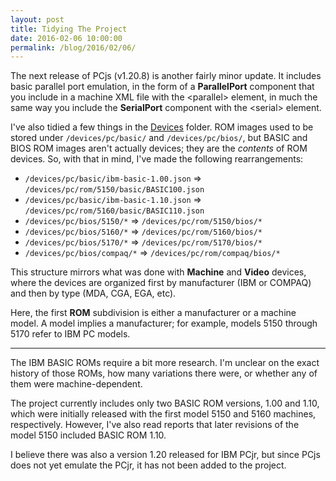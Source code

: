 ```yaml
---
layout: post
title: Tidying The Project
date: 2016-02-06 10:00:00
permalink: /blog/2016/02/06/
---
```


The next release of PCjs (v1.20.8) is another fairly minor update.  It includes basic parallel port emulation, in the
form of a **ParallelPort** component that you include in a machine XML file with the &lt;parallel&gt; element, in much
the same way you include the **SerialPort** component with the &lt;serial&gt; element.

I've also tidied a few things in the [Devices](/devices/) folder.  ROM images used to be stored under
`/devices/pc/basic/` and `/devices/pc/bios/`, but BASIC and BIOS ROM images aren't actually devices; they are the
*contents* of ROM devices.  So, with that in mind, I've made the following rearrangements:

* `/devices/pc/basic/ibm-basic-1.00.json` => `/devices/pc/rom/5150/basic/BASIC100.json`
* `/devices/pc/basic/ibm-basic-1.10.json` => `/devices/pc/rom/5160/basic/BASIC110.json`
* `/devices/pc/bios/5150/*` => `/devices/pc/rom/5150/bios/*`
* `/devices/pc/bios/5160/*` => `/devices/pc/rom/5160/bios/*`
* `/devices/pc/bios/5170/*` => `/devices/pc/rom/5170/bios/*`
* `/devices/pc/bios/compaq/*` => `/devices/pc/rom/compaq/bios/*`

This structure mirrors what was done with **Machine** and **Video** devices, where the devices are organized
first by manufacturer (IBM or COMPAQ) and then by type (MDA, CGA, EGA, etc).

Here, the first **ROM** subdivision is either a manufacturer or a machine model.  A model implies a manufacturer;
for example, models 5150 through 5170 refer to IBM PC models.

---

The IBM BASIC ROMs require a bit more research.  I'm unclear on the exact history of those ROMs, how many variations
there were, or whether any of them were machine-dependent.

The project currently includes only two BASIC ROM versions, 1.00 and 1.10, which were initially released with the
first model 5150 and 5160 machines, respectively.  However, I've also read reports that later revisions of the model
5150 included BASIC ROM 1.10.

I believe there was also a version 1.20 released for IBM PCjr, but since PCjs does not yet emulate the PCjr, it has
not been added to the project.
